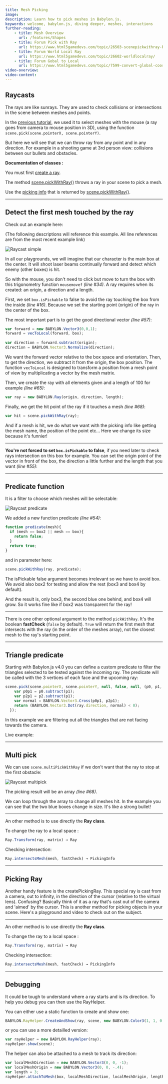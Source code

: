 ```yaml
---
title: Mesh Picking
image: 
description: Learn how to pick meshes in Babylon.js.
keywords: welcome, babylon.js, diving deeper, meshes, interactions
further-reading:
    - title: Mesh Overview
      url: /features/Shapes
    - title: Forum Pick with Ray
      url: https://www.html5gamedevs.com/topic/26503-scenepickwithray-blues/
    - title: Forum World Local Ray
      url: https://www.html5gamedevs.com/topic/26602-worldlocalray/
    - title: Forum Gobal to Local
      url: https://www.html5gamedevs.com/topic/7599-convert-global-coordinates-to-local-coordinates/
video-overview:
video-content:
---
```


## Raycasts 

The rays are like sunrays.
They are used to check collisions or intersections in the scene between meshes and points.

In the [previous tutorial](/babylon101/picking_collisions), we used it to select meshes with the mouse (a ray goes from camera to mouse position in 3D),
using the function `scene.pick(scene.pointerX, scene.pointerY)`.

But here we will see that we can throw ray from any point and in any direction. 
For example in a shooting game at 3rd person view: collisions between our bullets and obstacles.

**Documentation of classes :**

You must first [create a ray](/api/classes/babylon.ray).

The method [scene.pickWithRay()](/api/classes/babylon.scene#pickwithray) throws a ray in your scene to pick a mesh.

Use the [picking info](/api/classes/babylon.pickinginfo) that is returned by [scene.pickWithRay()](/api/classes/babylon.scene#pickwithray).

______

## Detect the first mesh touched by the ray ##

 Check out an example here: <Playground id="#KNE0O#84" title="Get First Mesh Hit By Ray" description="Simple example of getting the first mesh hit by a ray." image=""/>

 (The following descriptions will reference this example. All line references are from the most recent example link)

![Raycast simple](/img/how_to/raycast01.jpg)

In all our playgrounds, we will imagine that our character is the main box at the center.
It will shoot laser beams continually forward and detect which enemy (other boxes) is hit.

So with the mouse, you don't need to click but move to turn the box with this trigonometry function `mousemovef` *(line #34)*. 
A ray requires when its created: an origin, a direction and a length. 

First, we set `box.isPickable` to false to avoid the ray touching the box from the inside *(line #16)*.
Because we set the starting point (origin) of the ray in the center of the box.

The most important part is to get the good directional vector *(line #57)*:
		
```javascript
var forward = new BABYLON.Vector3(0,0,1);		
forward = vecToLocal(forward, box);
	
var direction = forward.subtract(origin);
direction = BABYLON.Vector3.Normalize(direction);
```
		
We want the forward vector relative to the box space and orientation. 
Then, to get the direction, we subtract it from the origin, the box position.
The function `vecToLocal` is designed to transform a position from a mesh point of view by multiplicating a vector by the mesh matrix.

Then, we create the ray with all elements given and a length of 100 for example *(line #65)*:

```javascript
var ray = new BABYLON.Ray(origin, direction, length);
```

Finally, we get the hit point of the ray if it touches a mesh *(line #68)*:

```javascript
var hit = scene.pickWithRay(ray);
```

And if a mesh is hit, we do what we want with the picking info like getting the mesh name, the position of the point etc...
Here we change its size because it's funnier! 

---

**You're not forced to set `box.isPickable` to false**, if you need later to check rays intersection on this box for example. 
You can set the origin point of the vector in front of the box, the direction a little further and the length that you want *(line #55)*:

 <Playground id="#KNE0O#17" title="Ray Picking Example" description="Simple example of ray picking." image=""/>


-----

## Predicate function ##

It is a filter to choose which meshes will be selectable:

<Playground id="#KNE0O#18" title="Predicate Function Example" description="Simple example of the predicate function with ray picking." image=""/>

![Raycast predicate](/img/how_to/raycast02.jpg)

We added a new function predicate *(line #54)*:

```javascript
function predicate(mesh){
  if (mesh == box2 || mesh == box){
    return false;
  }
  return true;
}
```

and in parameter here:

```javascript
scene.pickWithRay(ray, predicate);
```

The isPickable false argument becomes irrelevant so we have to avoid box.
We avoid also box2 for testing and allow the rest (box3 and box4 by default).

And the result is, only box3, the second blue one behind, and box4 will grow.
So it works fine like if box2 was transparent for the ray!  

---

There is one other optional argument to the method `pickWithRay`. It's the boolean **fastCheck** (`false` by default).
`True` will return the first mesh that intersects with the ray (in the order of the meshes array), not the closest mesh to the ray's starting point.

---

## Triangle predicate # 

Starting with Babylon.js v4.0 you can define a custom predicate to filter the triangles selected to be tested against the incoming ray. The predicate will be called with the 3 vertices of each face and the upcoming ray:

```javascript
scene.pick(scene.pointerX, scene.pointerY, null, false, null, (p0, p1, p2, ray) => {
    var p0p1 = p0.subtract(p1);
    var p2p1 = p2.subtract(p1);
    var normal = BABYLON.Vector3.Cross(p0p1, p2p1);
    return (BABYLON.Vector3.Dot(ray.direction, normal) < 0);
  });
```

In this example we are filtering out all the triangles that are not facing towards the camera.

Live example: <Playground id="#EES9W5" title="Triangle Predicate" description="Simple example of ray picking with a triangle predicate." image=""/>

---

## Multi pick # 

We can use `scene.multiPickWithRay` if we don't want that the ray to stop at the first obstacle: 

 <Playground id="#KNE0O#19" title="Get All Meshes Hit By Ray" description="Simple example of getting all meshes hit by a ray." image=""/>

![Raycast multipick](/img/how_to/raycast02.jpg)

The picking result will be an array *(line #68)*.

We can loop through the array to change all meshes hit. In the example you can see that the two blue boxes change in size. 
It's like a strong bullet! 

---

An other method is to use directly the **Ray class**.

To change the ray to a local space :

```javascript
Ray.Transform(ray, matrix) → Ray
```

Checking intersection:

```javascript
Ray.intersectsMesh(mesh, fastCheck) → PickingInfo
```

---

## Picking Ray # 

Another handy feature is the createPickingRay. This special ray is cast from a camera, out to infinity, in the direction of the cursor (relative to the virtual lens). Confusing? Basically think of it as a ray that's cast out of the camera and 'aimed' by the cursor. This is another method for picking objects in your scene. Here's a playground and video to check out on the subject. 

 <Playground id="#AC8XPN" title="Picking Ray Example" description="Simple example of using a picking ray." image=""/>

<Youtube id="dgsWKpa7RcY"/>

---

An other method is to use directly the **Ray class**.

To change the ray to a local space :

```javascript
Ray.Transform(ray, matrix) → Ray
```

Checking intersection:

```javascript
Ray.intersectsMesh(mesh, fastCheck) → PickingInfo
```

---

## Debugging 

It could be tough to understand where a ray starts and is its direction. To help you debug you can then use the RayHelper.

You can either use a static function to create and show one:

```javascript
BABYLON.RayHelper.CreateAndShow(ray, scene, new BABYLON.Color3(1, 1, 0.1));
```

or you can use a more detailled version:

```javascript
var rayHelper = new BABYLON.RayHelper(ray);
rayHelper.show(scene);
```

The helper can also be attached to a mesh to track its direction:

```javascript
var localMeshDirection = new BABYLON.Vector3(0, 0, -1);
var localMeshOrigin = new BABYLON.Vector3(0, 0, -.4);
var length = 3;
rayHelper.attachToMesh(box, localMeshDirection, localMeshOrigin, length);
```

<Playground id="#ZHDBJ#48" title="Picking and Debugging" description="Simple example of ray picking and debugging." image=""/>